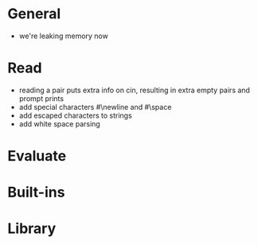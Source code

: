 # General
- we're leaking memory now

# Read
- reading a pair puts extra info on cin, resulting in extra empty pairs and prompt prints
- add special characters #\newline and #\space
- add escaped characters to strings
- add white space parsing

# Evaluate

# Built-ins

# Library

